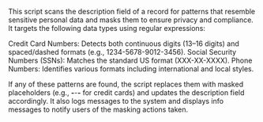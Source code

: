 This script scans the description field of a record for patterns that resemble sensitive personal data and masks them to ensure privacy and compliance. It targets the following data types using regular expressions:

Credit Card Numbers: Detects both continuous digits (13–16 digits) and spaced/dashed formats (e.g., 1234-5678-9012-3456).
Social Security Numbers (SSNs): Matches the standard US format (XXX-XX-XXXX).
Phone Numbers: Identifies various formats including international and local styles.

If any of these patterns are found, the script replaces them with masked placeholders (e.g., ****-****-****-**** for credit cards) and updates the description field accordingly. It also logs messages to the system and displays info messages to notify users of the masking actions taken.
